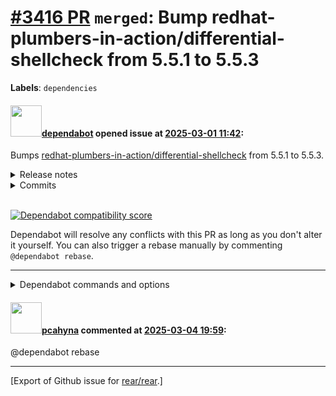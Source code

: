[\#3416 PR](https://github.com/rear/rear/pull/3416) `merged`: Bump redhat-plumbers-in-action/differential-shellcheck from 5.5.1 to 5.5.3
========================================================================================================================================

**Labels**: `dependencies`

#### <img src="https://avatars.githubusercontent.com/in/29110?v=4" width="50">[dependabot](https://github.com/apps/dependabot) opened issue at [2025-03-01 11:42](https://github.com/rear/rear/pull/3416):

Bumps
[redhat-plumbers-in-action/differential-shellcheck](https://github.com/redhat-plumbers-in-action/differential-shellcheck)
from 5.5.1 to 5.5.3.

<details>
<summary>Release notes</summary>
<p><em>Sourced from <a href="https://github.com/redhat-plumbers-in-action/differential-shellcheck/releases">redhat-plumbers-in-action/differential-shellcheck's releases</a>.</em></p>
<blockquote>
<h2>v5.5.3</h2>
<h1>What's Changed</h1>
<h2>Bug Fixes</h2>
<ul>
<li>Don't fail when base branch is out of date :no_entry:  (<a href="https://redirect.github.com/redhat-plumbers-in-action/differential-shellcheck/issues/484">#484</a>) <a href="https://github.com/jamacku"><code>@​jamacku</code></a></li>
</ul>
<h2>Documentation</h2>
<ul>
<li>Update example configuration to run only on upstream repository (<a href="https://redirect.github.com/redhat-plumbers-in-action/differential-shellcheck/issues/483">#483</a>) <a href="https://github.com/jamacku"><code>@​jamacku</code></a></li>
</ul>
<h2>Dependency Updates</h2>
<!-- raw HTML omitted -->
<ul>
<li>build(deps): bump test/test_helper/bats-file from <code>7d839ca</code> to <code>0cd35d3</code> (<a href="https://redirect.github.com/redhat-plumbers-in-action/differential-shellcheck/issues/474">#474</a>) @<a href="https://github.com/apps/dependabot">dependabot[bot]</a></li>
<li>build(deps): bump test/bats from <code>3cad1df</code> to <code>7ca23b1</code> (<a href="https://redirect.github.com/redhat-plumbers-in-action/differential-shellcheck/issues/475">#475</a>) @<a href="https://github.com/apps/dependabot">dependabot[bot]</a></li>
<li>build(deps): bump actions/upload-artifact from 4.4.3 to 4.6.0 (<a href="https://redirect.github.com/redhat-plumbers-in-action/differential-shellcheck/issues/476">#476</a>) @<a href="https://github.com/apps/dependabot">dependabot[bot]</a></li>
<li>build(deps): bump docker/build-push-action from 6.9.0 to 6.13.0 (<a href="https://redirect.github.com/redhat-plumbers-in-action/differential-shellcheck/issues/477">#477</a>) @<a href="https://github.com/apps/dependabot">dependabot[bot]</a></li>
<li>build(deps): bump release-drafter/release-drafter from 6.0.0 to 6.1.0 (<a href="https://redirect.github.com/redhat-plumbers-in-action/differential-shellcheck/issues/478">#478</a>) @<a href="https://github.com/apps/dependabot">dependabot[bot]</a></li>
<li>build(deps): bump super-linter/super-linter from 7.1.0 to 7.2.1 (<a href="https://redirect.github.com/redhat-plumbers-in-action/differential-shellcheck/issues/479">#479</a>) @<a href="https://github.com/apps/dependabot">dependabot[bot]</a></li>
<li>build(deps): bump github/codeql-action from 3.27.5 to 3.28.8 (<a href="https://redirect.github.com/redhat-plumbers-in-action/differential-shellcheck/issues/480">#480</a>) @<a href="https://github.com/apps/dependabot">dependabot[bot]</a></li>
<li>build(deps): bump fedora from <code>9cfb3a7</code> to <code>3ec60eb</code> (<a href="https://redirect.github.com/redhat-plumbers-in-action/differential-shellcheck/issues/481">#481</a>) @<a href="https://github.com/apps/dependabot">dependabot[bot]</a></li>
</ul>
<!-- raw HTML omitted -->
<p><strong>Full Changelog</strong>: <a href="https://github.com/redhat-plumbers-in-action/differential-shellcheck/compare/v5.5.2...v5.5.3">https://github.com/redhat-plumbers-in-action/differential-shellcheck/compare/v5.5.2...v5.5.3</a></p>
<h2>v5.5.2</h2>
<h1>What's Changed</h1>
<h2>Bug Fixes</h2>
<ul>
<li>fix: check if base sha exists (<a href="https://redirect.github.com/redhat-plumbers-in-action/differential-shellcheck/issues/482">#482</a>) <a href="https://github.com/jamacku"><code>@​jamacku</code></a></li>
</ul>
<p><strong>Full Changelog</strong>: <a href="https://github.com/redhat-plumbers-in-action/differential-shellcheck/compare/v5.5.1...v5.5.2">https://github.com/redhat-plumbers-in-action/differential-shellcheck/compare/v5.5.1...v5.5.2</a></p>
</blockquote>
</details>
<details>
<summary>Commits</summary>
<ul>
<li><a href="https://github.com/redhat-plumbers-in-action/differential-shellcheck/commit/dd551ce780d8af741f8cd8bab6982667b906b457"><code>dd551ce</code></a> v5.5.3</li>
<li><a href="https://github.com/redhat-plumbers-in-action/differential-shellcheck/commit/ec6cc0ebb1d4ef08d1f6eb0751b856456b843934"><code>ec6cc0e</code></a> fix: don't fail when base branch is out of date</li>
<li><a href="https://github.com/redhat-plumbers-in-action/differential-shellcheck/commit/8e3dfdd13d10f18e9067dfe7a04d42a9c5e5b85a"><code>8e3dfdd</code></a> build(deps): bump fedora from 9cfb3a7 to 3ec60eb</li>
<li><a href="https://github.com/redhat-plumbers-in-action/differential-shellcheck/commit/0641f9391cdd9ea1c6f358c33dfe71dde2562335"><code>0641f93</code></a> build(deps): bump test/test_helper/bats-file from <code>7d839ca</code> to <code>0cd35d3</code></li>
<li><a href="https://github.com/redhat-plumbers-in-action/differential-shellcheck/commit/1d66f8f70a23573dc42c04a7ac5f2b8f1baee1e6"><code>1d66f8f</code></a> build(deps): bump test/bats from <code>3cad1df</code> to <code>7ca23b1</code></li>
<li><a href="https://github.com/redhat-plumbers-in-action/differential-shellcheck/commit/ffcad43a61e2dc8cfd4ac39e56a071426c37a416"><code>ffcad43</code></a> build(deps): bump actions/upload-artifact from 4.4.3 to 4.6.0</li>
<li><a href="https://github.com/redhat-plumbers-in-action/differential-shellcheck/commit/b4de2955e3768247437e2e8263e4daf11b63dd2a"><code>b4de295</code></a> build(deps): bump docker/build-push-action from 6.9.0 to 6.13.0</li>
<li><a href="https://github.com/redhat-plumbers-in-action/differential-shellcheck/commit/fa53235bd18101880a571a1c5925da90d8ef66c8"><code>fa53235</code></a> build(deps): bump release-drafter/release-drafter from 6.0.0 to 6.1.0</li>
<li><a href="https://github.com/redhat-plumbers-in-action/differential-shellcheck/commit/6c9d4329670f05b9acd4a35054f02058d5effdfe"><code>6c9d432</code></a> build(deps): bump super-linter/super-linter from 7.1.0 to 7.2.1</li>
<li><a href="https://github.com/redhat-plumbers-in-action/differential-shellcheck/commit/f680c6e07a0b5ee60ce9fbe8a6b5ee43fd27ca7b"><code>f680c6e</code></a> build(deps): bump github/codeql-action from 3.27.5 to 3.28.8</li>
<li>Additional commits viewable in <a href="https://github.com/redhat-plumbers-in-action/differential-shellcheck/compare/5fa026e4797665181a0f7c6fa4a73c09348ae78c...dd551ce780d8af741f8cd8bab6982667b906b457">compare view</a></li>
</ul>
</details>
<br />

[![Dependabot compatibility
score](https://dependabot-badges.githubapp.com/badges/compatibility_score?dependency-name=redhat-plumbers-in-action/differential-shellcheck&package-manager=github_actions&previous-version=5.5.1&new-version=5.5.3)](https://docs.github.com/en/github/managing-security-vulnerabilities/about-dependabot-security-updates#about-compatibility-scores)

Dependabot will resolve any conflicts with this PR as long as you don't
alter it yourself. You can also trigger a rebase manually by commenting
`@dependabot rebase`.

------------------------------------------------------------------------

<details>
<summary>Dependabot commands and options</summary>
<br />

You can trigger Dependabot actions by commenting on this PR:

-   `@dependabot rebase` will rebase this PR
-   `@dependabot recreate` will recreate this PR, overwriting any edits
    that have been made to it
-   `@dependabot merge` will merge this PR after your CI passes on it
-   `@dependabot squash and merge` will squash and merge this PR after
    your CI passes on it
-   `@dependabot cancel merge` will cancel a previously requested merge
    and block automerging
-   `@dependabot reopen` will reopen this PR if it is closed
-   `@dependabot close` will close this PR and stop Dependabot
    recreating it. You can achieve the same result by closing it
    manually
-   `@dependabot show <dependency name> ignore conditions` will show all
    of the ignore conditions of the specified dependency
-   `@dependabot ignore this major version` will close this PR and stop
    Dependabot creating any more for this major version (unless you
    reopen the PR or upgrade to it yourself)
-   `@dependabot ignore this minor version` will close this PR and stop
    Dependabot creating any more for this minor version (unless you
    reopen the PR or upgrade to it yourself)
-   `@dependabot ignore this dependency` will close this PR and stop
    Dependabot creating any more for this dependency (unless you reopen
    the PR or upgrade to it yourself)

</details>

#### <img src="https://avatars.githubusercontent.com/u/26300485?u=9105d243bc9f7ade463a3e52e8dd13fa67837158&v=4" width="50">[pcahyna](https://github.com/pcahyna) commented at [2025-03-04 19:59](https://github.com/rear/rear/pull/3416#issuecomment-2698766349):

@dependabot rebase

------------------------------------------------------------------------

\[Export of Github issue for
[rear/rear](https://github.com/rear/rear).\]
